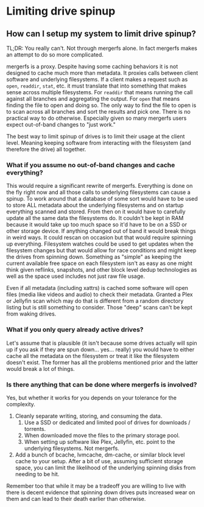 # Limiting drive spinup

## How can I setup my system to limit drive spinup?

TL;DR: You really can't. Not through mergerfs alone. In fact mergerfs
makes an attempt to do so more complicated.


mergerfs is a proxy. Despite having some caching behaviors it is not
designed to cache much more than metadata. It proxies calls between
client software and underlying filesystems. If a client makes a
request such as `open`, `readdir`, `stat`, etc. it must translate that
into something that makes sense across multiple filesystems. For
`readdir` that means running the call against all branches and
aggregating the output. For `open` that means finding the file to open
and doing so. The only way to find the file to open is to scan across
all branches and sort the results and pick one. There is no practical
way to do otherwise. Especially given so many mergerfs users expect
out-of-band changes to "just work."

The best way to limit spinup of drives is to limit their usage at the
client level. Meaning keeping software from interacting with the
filesystem (and therefore the drive) all together.


### What if you assume no out-of-band changes and cache everything?

This would require a significant rewrite of mergerfs. Everything is
done on the fly right now and all those calls to underlying
filesystems can cause a spinup. To work around that a database of some
sort would have to be used to store ALL metadata about the underlying
filesystems and on startup everything scanned and stored. From then on
it would have to carefully update all the same data the filesystems
do. It couldn't be kept in RAM because it would take up too much space
so it'd have to be on a SSD or other storage device. If anything
changed out of band it would break things in weird ways. It could
rescan on occasion but that would require spinning up
everything. Filesystem watches could be used to get updates when the
filesystem changes but that would allow for race conditions and
might keep the drives from spinning down. Something as "simple" as
keeping the current available free space on each filesystem isn't as
easy as one might think given reflinks, snapshots, and other block
level dedup technologies as well as the space used includes not just
raw file usage.

Even if all metadata (including xattrs) is cached some software will
open files (media like videos and audio) to check their
metadata. Granted a Plex or Jellyfin scan which may do that is
different from a random directory listing but is still something to
consider. Those "deep" scans can't be kept from waking drives.


### What if you only query already active drives?

Let's assume that is plausible (it isn't because some drives actually
will spin up if you ask if they are spun down... yes... really) you
would have to either cache all the metadata on the filesystem or treat
it like the filesystem doesn't exist. The former has all the problems
mentioned prior and the latter would break a lot of things.


### Is there anything that can be done where mergerfs is involved?

Yes, but whether it works for you depends on your tolerance for the
complexity.

1. Cleanly separate writing, storing, and consuming the data.
   1. Use a SSD or dedicated and limited pool of drives for downloads / torrents.
   2. When downloaded move the files to the primary storage pool.
   3. When setting up software like Plex, Jellyfin, etc. point to the
      underlying filesystems. Not mergerfs.
2. Add a bunch of bcache, lvmcache, dm-cache, or similar block level
   cache to your setup. After a bit of use, assuming sufficient
   storage space, you can limit the likelihood of the underlying
   spinning disks from needing to be hit.

Remember too that while it may be a tradeoff you are willing to live
with there is decent evidence that spinning down drives puts increased
wear on them and can lead to their death earlier than otherwise.
